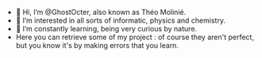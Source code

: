 - 👋 Hi, I’m @GhostOcter, also known as Théo Molinié.
- 👀 I’m interested in all sorts of informatic, physics and chemistry.
- 🌱 I’m constantly learning, being very curious by nature.
- Here you can retrieve some of my project : of course they aren't perfect, but you know it's by making errors that you learn.
